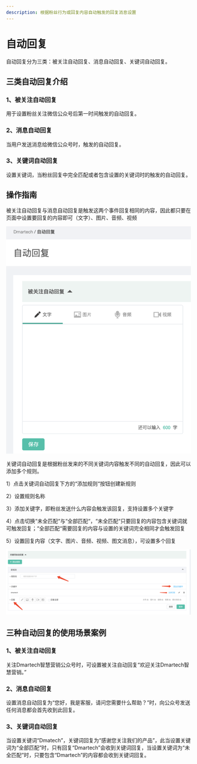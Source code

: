 ```yaml
---
description: 根据粉丝行为或回复内容自动触发的回复消息设置
---
```


# 自动回复

自动回复分为三类：被关注自动回复、消息自动回复、关键词自动回复。

## 三类自动回复介绍

### **1、被关注自动回复**

用于设置粉丝关注微信公众号后第一时间触发的自动回复。

### **2、消息自动回复**

当用户发送消息给微信公众号时，触发的自动回复。

### 3、关键词自动回复

设置关键词，当粉丝回复中完全匹配或者包含设置的关键词时的触发的自动回复。

## 操作指南

被关注自动回复与消息自动回复是触发这两个事件回复相同的内容，因此都只要在页面中设置要回复的内容即可（文字）、图片、音频、视频

![&#x88AB;&#x5173;&#x6CE8;&#x81EA;&#x52A8;&#x56DE;&#x590D;](../.gitbook/assets/image%20%28233%29.png)

关键词自动回复是根据粉丝发来的不同关键词内容触发不同的自动回复，因此可以添加多个规则。

1）点击关键词自动回复下方的“添加规则“按钮创建新规则

2）设置规则名称

3）添加关键字，即粉丝发送什么内容会触发该回复，支持设置多个关键字

4）点击切换“未全匹配“与“全部匹配“，“未全匹配“只要回复的内容包含关键词就可触发回复；“全部匹配“需要回复的内容与设置的关键词完全相同才会触发回复

5）设置回复内容（文字、图片、音频、视频、图文消息），可设置多个回复

![&#x5173;&#x952E;&#x8BCD;&#x81EA;&#x52A8;&#x56DE;&#x590D;](../.gitbook/assets/image%20%28238%29.png)

## 三种自动回复的使用场景案例

### 1、被关注自动回复

关注Dmartech智慧营销公众号时，可设置被关注自动回复“欢迎关注Dmartech智慧营销。”

### 2、消息自动回复

设置消息自动回复为“您好，我是客服，请问您需要什么帮助？”时，向公众号发送任何消息都会首先收到此回复。

### 3、关键词自动回复

当设置关键词“Dmatech”，关键词回复为“感谢您关注我们的产品”，此当设置关键词为“全部匹配”时，只有回复“Dmartech”会收到关键词回复，当设置关键词为“未全匹配”时，只要包含“Dmartech”的内容都会收到关键词回复。





